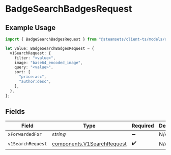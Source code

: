 # BadgeSearchBadgesRequest

## Example Usage

```typescript
import { BadgeSearchBadgesRequest } from "@steamsets/client-ts/models/operations";

let value: BadgeSearchBadgesRequest = {
  v1SearchRequest: {
    filter: "<value>",
    image: "base64_encoded_image",
    query: "<value>",
    sort: [
      "price:asc",
      "author:desc",
    ],
  },
};
```

## Fields

| Field                                                                    | Type                                                                     | Required                                                                 | Description                                                              |
| ------------------------------------------------------------------------ | ------------------------------------------------------------------------ | ------------------------------------------------------------------------ | ------------------------------------------------------------------------ |
| `xForwardedFor`                                                          | *string*                                                                 | :heavy_minus_sign:                                                       | N/A                                                                      |
| `v1SearchRequest`                                                        | [components.V1SearchRequest](../../models/components/v1searchrequest.md) | :heavy_check_mark:                                                       | N/A                                                                      |